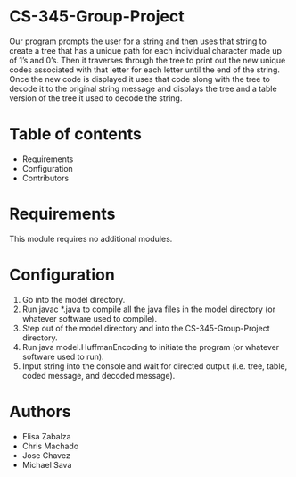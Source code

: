 # CS-345-Group-Project

Our program prompts the user for a string and then uses that string to create a tree that has a unique path for each individual 
character made up of 1’s and 0’s. Then it traverses through the tree to print out the new unique codes associated with that letter 
for each letter until the end of the string. Once the new code is displayed it uses that code along with the tree to decode 
it to the original string message and displays the tree and a table version of the tree it used to decode the string.


# Table of contents

- Requirements
- Configuration
- Contributors


# Requirements

This module requires no additional modules.


# Configuration

1. Go into the model directory.
2. Run javac *.java to compile all the java files in the model directory (or whatever software used to compile).
3. Step out of the model directory and into the CS-345-Group-Project directory.
4. Run java model.HuffmanEncoding to initiate the program (or whatever software used to run).
5. Input string into the console and wait for directed output (i.e. tree, table, coded message, and decoded message).


# Authors

- Elisa Zabalza
- Chris Machado
- Jose Chavez
- Michael Sava
